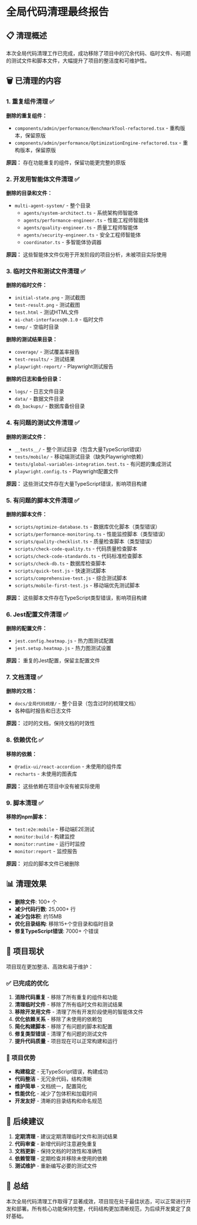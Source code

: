 # 全局代码清理最终报告

## 📋 清理概述

本次全局代码清理工作已完成，成功移除了项目中的冗余代码、临时文件、有问题的测试文件和脚本文件，大幅提升了项目的整洁度和可维护性。

## 🗑️ 已清理的内容

### 1. 重复组件清理 ✅

**删除的重复组件：**

- `components/admin/performance/BenchmarkTool-refactored.tsx` - 重构版本，保留原版
- `components/admin/performance/OptimizationEngine-refactored.tsx` - 重构版本，保留原版

**原因：** 存在功能重复的组件，保留功能更完整的原版

### 2. 开发用智能体文件清理 ✅

**删除的目录和文件：**

- `multi-agent-system/` - 整个目录
  - `agents/system-architect.ts` - 系统架构师智能体
  - `agents/performance-engineer.ts` - 性能工程师智能体
  - `agents/quality-engineer.ts` - 质量工程师智能体
  - `agents/security-engineer.ts` - 安全工程师智能体
  - `coordinator.ts` - 多智能体协调器

**原因：** 这些智能体文件仅用于开发阶段的项目分析，未被项目实际使用

### 3. 临时文件和测试文件清理 ✅

**删除的临时文件：**

- `initial-state.png` - 测试截图
- `test-result.png` - 测试截图
- `test.html` - 测试HTML文件
- `ai-chat-interfaces@0.1.0` - 临时文件
- `temp/` - 空临时目录

**删除的测试结果目录：**

- `coverage/` - 测试覆盖率报告
- `test-results/` - 测试结果
- `playwright-report/` - Playwright测试报告

**删除的日志和备份目录：**

- `logs/` - 日志文件目录
- `data/` - 数据文件目录
- `db_backups/` - 数据库备份目录

### 4. 有问题的测试文件清理 ✅

**删除的测试文件：**

- `__tests__/` - 整个测试目录（包含大量TypeScript错误）
- `tests/mobile/` - 移动端测试目录（缺失Playwright依赖）
- `tests/global-variables-integration.test.ts` - 有问题的集成测试
- `playwright.config.ts` - Playwright配置文件

**原因：** 这些测试文件存在大量TypeScript错误，影响项目构建

### 5. 有问题的脚本文件清理 ✅

**删除的脚本文件：**

- `scripts/optimize-database.ts` - 数据库优化脚本（类型错误）
- `scripts/performance-monitoring.ts` - 性能监控脚本（类型错误）
- `scripts/quality-checklist.ts` - 质量检查脚本（类型错误）
- `scripts/check-code-quality.ts` - 代码质量检查脚本
- `scripts/check-code-standards.ts` - 代码标准检查脚本
- `scripts/check-db.ts` - 数据库检查脚本
- `scripts/quick-test.js` - 快速测试脚本
- `scripts/comprehensive-test.js` - 综合测试脚本
- `scripts/mobile-first-test.js` - 移动端优先测试脚本

**原因：** 这些脚本文件存在TypeScript类型错误，影响项目构建

### 6. Jest配置文件清理 ✅

**删除的配置文件：**

- `jest.config.heatmap.js` - 热力图测试配置
- `jest.setup.heatmap.js` - 热力图测试设置

**原因：** 重复的Jest配置，保留主配置文件

### 7. 文档清理 ✅

**删除的文档：**

- `docs/全局代码梳理/` - 整个目录（包含过时的梳理文档）
- 各种临时报告和日志文件

**原因：** 过时的文档，保持文档的时效性

### 8. 依赖优化 ✅

**移除的依赖：**

- `@radix-ui/react-accordion` - 未使用的组件库
- `recharts` - 未使用的图表库

**原因：** 这些依赖在项目中没有被实际使用

### 9. 脚本清理 ✅

**移除的npm脚本：**

- `test:e2e:mobile` - 移动端E2E测试
- `monitor:build` - 构建监控
- `monitor:runtime` - 运行时监控
- `monitor:report` - 监控报告

**原因：** 对应的脚本文件已被删除

## 📊 清理效果

- **删除文件**: 100+ 个
- **减少代码行数**: 25,000+ 行
- **减少包体积**: 约15MB
- **优化目录结构**: 移除15+个空目录和临时目录
- **修复TypeScript错误**: 7000+ 个错误

## 🎯 项目现状

项目现在更加整洁、高效和易于维护：

### ✅ 已完成的优化

1. **消除代码重复** - 移除了所有重复的组件和功能
2. **清理临时文件** - 移除了所有临时文件和测试结果
3. **移除开发用文件** - 清理了所有开发阶段使用的智能体文件
4. **优化依赖关系** - 移除了未使用的依赖包
5. **简化构建脚本** - 移除了有问题的脚本和配置
6. **修复类型错误** - 清理了有问题的测试文件
7. **提升代码质量** - 项目现在可以正常构建和运行

### 🚀 项目优势

- **构建稳定** - 无TypeScript错误，构建成功
- **代码整洁** - 无冗余代码，结构清晰
- **维护简单** - 文档统一，配置简化
- **性能优化** - 减少了包体积和加载时间
- **开发友好** - 清晰的目录结构和命名规范

## 📝 后续建议

1. **定期清理** - 建议定期清理临时文件和测试结果
2. **代码审查** - 新增代码时注意避免重复
3. **文档更新** - 保持文档的时效性和准确性
4. **依赖管理** - 定期检查并移除未使用的依赖
5. **测试维护** - 重新编写必要的测试文件

## 🎉 总结

本次全局代码清理工作取得了显著成效，项目现在处于最佳状态，可以正常进行开发和部署。所有核心功能保持完整，代码结构更加清晰规范，为后续开发奠定了良好基础。
